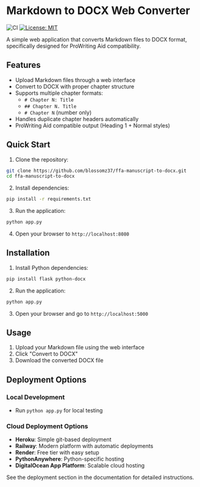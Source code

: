 # Markdown to DOCX Web Converter

![CI](https://github.com/blossomz37/ffa-manuscript-to-docx/workflows/CI/CD/badge.svg)
[![License: MIT](https://img.shields.io/badge/License-MIT-yellow.svg)](https://opensource.org/licenses/MIT)

A simple web application that converts Markdown files to DOCX format, specifically designed for ProWriting Aid compatibility.

## Features

- Upload Markdown files through a web interface
- Convert to DOCX with proper chapter structure
- Supports multiple chapter formats:
  - `# Chapter N: Title`
  - `## Chapter N. Title` 
  - `# Chapter N` (number only)
- Handles duplicate chapter headers automatically
- ProWriting Aid compatible output (Heading 1 + Normal styles)

## Quick Start

1. Clone the repository:
```bash
git clone https://github.com/blossomz37/ffa-manuscript-to-docx.git
cd ffa-manuscript-to-docx
```

2. Install dependencies:
```bash
pip install -r requirements.txt
```

3. Run the application:
```bash
python app.py
```

4. Open your browser to `http://localhost:8080`

## Installation

1. Install Python dependencies:
```bash
pip install flask python-docx
```

2. Run the application:
```bash
python app.py
```

3. Open your browser and go to `http://localhost:5000`

## Usage

1. Upload your Markdown file using the web interface
2. Click "Convert to DOCX"
3. Download the converted DOCX file

## Deployment Options

### Local Development
- Run `python app.py` for local testing

### Cloud Deployment Options
- **Heroku**: Simple git-based deployment
- **Railway**: Modern platform with automatic deployments
- **Render**: Free tier with easy setup
- **PythonAnywhere**: Python-specific hosting
- **DigitalOcean App Platform**: Scalable cloud hosting

See the deployment section in the documentation for detailed instructions.
